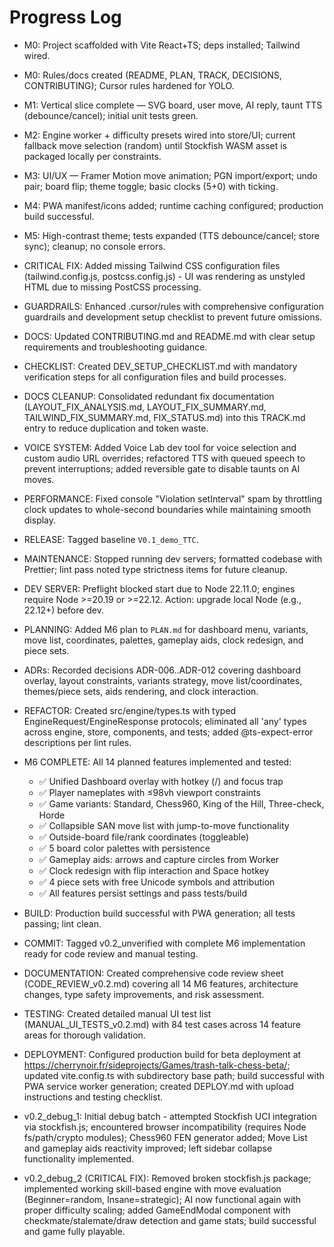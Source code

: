 # Progress Log

- M0: Project scaffolded with Vite React+TS; deps installed; Tailwind wired.
- M0: Rules/docs created (README, PLAN, TRACK, DECISIONS, CONTRIBUTING); Cursor rules hardened for YOLO.
- M1: Vertical slice complete — SVG board, user move, AI reply, taunt TTS (debounce/cancel); initial unit tests green.
- M2: Engine worker + difficulty presets wired into store/UI; current fallback move selection (random) until Stockfish WASM asset is packaged locally per constraints.
- M3: UI/UX — Framer Motion move animation; PGN import/export; undo pair; board flip; theme toggle; basic clocks (5+0) with ticking.
- M4: PWA manifest/icons added; runtime caching configured; production build successful.
- M5: High-contrast theme; tests expanded (TTS debounce/cancel; store sync); cleanup; no console errors.
- CRITICAL FIX: Added missing Tailwind CSS configuration files (tailwind.config.js, postcss.config.js) - UI was rendering as unstyled HTML due to missing PostCSS processing.
- GUARDRAILS: Enhanced .cursor/rules with comprehensive configuration guardrails and development setup checklist to prevent future omissions.
- DOCS: Updated CONTRIBUTING.md and README.md with clear setup requirements and troubleshooting guidance.
- CHECKLIST: Created DEV_SETUP_CHECKLIST.md with mandatory verification steps for all configuration files and build processes.
- DOCS CLEANUP: Consolidated redundant fix documentation (LAYOUT_FIX_ANALYSIS.md, LAYOUT_FIX_SUMMARY.md, TAILWIND_FIX_SUMMARY.md, FIX_STATUS.md) into this TRACK.md entry to reduce duplication and token waste.
- VOICE SYSTEM: Added Voice Lab dev tool for voice selection and custom audio URL overrides; refactored TTS with queued speech to prevent interruptions; added reversible gate to disable taunts on AI moves.
- PERFORMANCE: Fixed console "Violation setInterval" spam by throttling clock updates to whole-second boundaries while maintaining smooth display.

- RELEASE: Tagged baseline `V0.1_demo_TTC`.
- MAINTENANCE: Stopped running dev servers; formatted codebase with Prettier; lint pass noted type strictness items for future cleanup.
- DEV SERVER: Preflight blocked start due to Node 22.11.0; engines require Node >=20.19 or >=22.12. Action: upgrade local Node (e.g., 22.12+) before dev.
- PLANNING: Added M6 plan to `PLAN.md` for dashboard menu, variants, move list, coordinates, palettes, gameplay aids, clock redesign, and piece sets.
- ADRs: Recorded decisions ADR-006..ADR-012 covering dashboard overlay, layout constraints, variants strategy, move list/coordinates, themes/piece sets, aids rendering, and clock interaction.
- REFACTOR: Created src/engine/types.ts with typed EngineRequest/EngineResponse protocols; eliminated all 'any' types across engine, store, components, and tests; added @ts-expect-error descriptions per lint rules.
- M6 COMPLETE: All 14 planned features implemented and tested:
  - ✅ Unified Dashboard overlay with hotkey (/) and focus trap
  - ✅ Player nameplates with ≤98vh viewport constraints  
  - ✅ Game variants: Standard, Chess960, King of the Hill, Three-check, Horde
  - ✅ Collapsible SAN move list with jump-to-move functionality
  - ✅ Outside-board file/rank coordinates (toggleable)
  - ✅ 5 board color palettes with persistence
  - ✅ Gameplay aids: arrows and capture circles from Worker
  - ✅ Clock redesign with flip interaction and Space hotkey
  - ✅ 4 piece sets with free Unicode symbols and attribution
  - ✅ All features persist settings and pass tests/build
- BUILD: Production build successful with PWA generation; all tests passing; lint clean.
- COMMIT: Tagged v0.2_unverified with complete M6 implementation ready for code review and manual testing.
- DOCUMENTATION: Created comprehensive code review sheet (CODE_REVIEW_v0.2.md) covering all 14 M6 features, architecture changes, type safety improvements, and risk assessment.
- TESTING: Created detailed manual UI test list (MANUAL_UI_TESTS_v0.2.md) with 84 test cases across 14 feature areas for thorough validation.
- DEPLOYMENT: Configured production build for beta deployment at https://cherrynoir.fr/sideprojects/Games/trash-talk-chess-beta/; updated vite.config.ts with subdirectory base path; build successful with PWA service worker generation; created DEPLOY.md with upload instructions and testing checklist.
- v0.2_debug_1: Initial debug batch - attempted Stockfish UCI integration via stockfish.js; encountered browser incompatibility (requires Node fs/path/crypto modules); Chess960 FEN generator added; Move List and gameplay aids reactivity improved; left sidebar collapse functionality implemented.
- v0.2_debug_2 (CRITICAL FIX): Removed broken stockfish.js package; implemented working skill-based engine with move evaluation (Beginner=random, Insane=strategic); AI now functional again with proper difficulty scaling; added GameEndModal component with checkmate/stalemate/draw detection and game stats; build successful and game fully playable.
